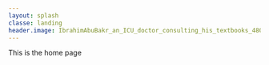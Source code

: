```yaml
---
layout: splash
classe: landing
header.image: IbrahimAbuBakr_an_ICU_doctor_consulting_his_textbooks_4803dbf6-6f5a-43ef-aeb5-26f6aaa98858.png
---
```


This is the home page
